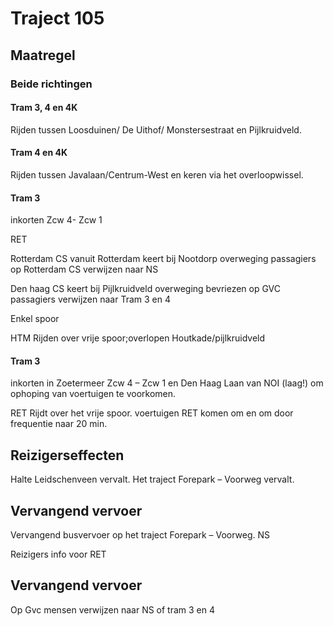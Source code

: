 # Traject 105
## Maatregel
### Beide richtingen

#### Tram 3, 4 en 4K
Rijden tussen Loosduinen/ De Uithof/ Monstersestraat en Pijlkruidveld.

#### Tram 4 en 4K
Rijden tussen Javalaan/Centrum-West en keren via het overloopwissel.

#### Tram 3
inkorten Zcw 4- Zcw 1

RET

Rotterdam CS
vanuit Rotterdam keert bij Nootdorp
overweging passagiers op Rotterdam CS verwijzen naar NS

Den haag CS
keert bij Pijlkruidveld
overweging bevriezen op GVC passagiers verwijzen naar Tram 3 en 4

Enkel spoor

HTM
Rijden over vrije spoor;overlopen Houtkade/pijlkruidveld

#### Tram 3
inkorten in Zoetermeer Zcw 4  – Zcw 1 en Den Haag Laan van NOI (laag!) om ophoping van voertuigen te voorkomen.

RET
Rijdt over het vrije spoor. voertuigen RET komen om en om door frequentie naar 20 min.

## Reizigerseffecten
Halte Leidschenveen vervalt.
Het traject Forepark – Voorweg vervalt.

## Vervangend vervoer
Vervangend busvervoer op het traject Forepark – Voorweg.
NS

Reizigers info voor RET
## Vervangend vervoer
Op Gvc mensen verwijzen naar NS of tram 3 en 4



